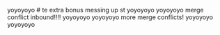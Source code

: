 yoyoyoyo # te extra bonus messing up st
yoyoyoyo 
yoyoyoyo merge conflict inbound!!!!
yoyoyoyo 
yoyoyoyo more merge conflicts! 
yoyoyoyo 
yoyoyoyo 
